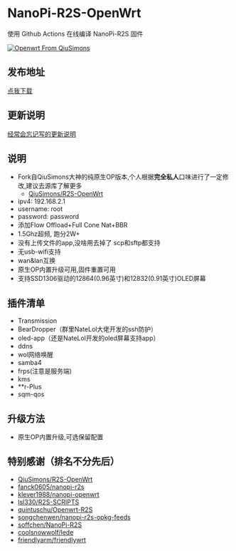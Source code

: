 # NanoPi-R2S-OpenWrt
 使用 Github Actions 在线编译 NanoPi-R2S 固件

[![Openwrt From QiuSimons](https://github.com/msylgj/R2S-OpenWrt/workflows/Openwrt%20From%20QiuSimons/badge.svg)](https://github.com/msylgj/R2S-OpenWrt/actions?query=workflow%3A%22Openwrt+From+QiuSimons%22)

## 发布地址
[点我下载](https://github.com/msylgj/R2S-OpenWrt/releases)

## 更新说明
[经常会忘记写的更新说明](https://github.com/msylgj/R2S-OpenWrt/blob/master/CHANGELOG.md)

## 说明
* Fork自QiuSimons大神的纯原生OP版本,个人根据**完全私人**口味进行了一定修改,建议去源库了解更多
    - [QiuSimons/R2S-OpenWrt](https://github.com/project-openwrt/R2S-OpenWrt)
* ipv4: 192.168.2.1
* username: root
* password: password
* 添加Flow Offload+Full Cone Nat+BBR
* 1.5Ghz超频, 跑分2W+
* 没有上传文件的app,没啥用去掉了 scp和sftp都支持
* 无usb-wifi支持
* wan&lan互换
* 原生OP内置升级可用,固件重置可用
* 支持SSD1306驱动的12864(0.96英寸)和12832(0.91英寸)OLED屏幕

## 插件清单
- Transmission
- BearDropper（群里NateLol大佬开发的ssh防护）
- oled-app（还是NateLol开发的oled屏幕支持app）
- ddns
- wol网络唤醒
- samba4
- frps(注意是服务端)
- kms
- **r-Plus
- sqm-qos

## 升级方法
* 原生OP内置升级,可选保留配置

## 特别感谢（排名不分先后）
* [QiuSimons/R2S-OpenWrt](https://github.com/project-openwrt/R2S-OpenWrt)
* [fanck0605/nanopi-r2s](https://github.com/fanck0605/nanopi-r2s)
* [klever1988/nanopi-openwrt](https://github.com/klever1988/nanopi-openwrt)
* [lsl330/R2S-SCRIPTS](https://github.com/lsl330/R2S-SCRIPTS)
* [quintuschu/Openwrt-R2S](https://github.com/quintuschu/Openwrt-R2S)
* [songchenwen/nanopi-r2s-opkg-feeds](https://nanopi-r2s-opkg-feeds.songchenwen.com/packages)
* [soffchen/NanoPi-R2S](https://github.com/soffchen/NanoPi-R2S)
* [coolsnowwolf/lede](https://github.com/coolsnowwolf/lede)
* [friendlyarm/friendlywrt](https://github.com/friendlyarm/friendlywrt)
